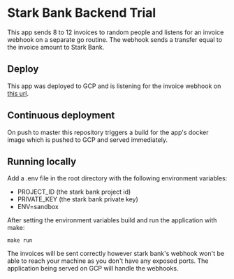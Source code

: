 # Stark Bank Backend Trial
This app sends 8 to 12 invoices to random people and listens for an invoice webhook on a separate go routine.
The webhook sends a transfer equal to the invoice amount to Stark Bank.

## Deploy
This app was deployed to GCP and is listening for the invoice webhook on [this url](https://stark-bank-test-3fzbrnzjyq-rj.a.run.app/invoicehook).

## Continuous deployment
On push to master this repository triggers a build for the app's docker image which is pushed to GCP and served immediately.

## Running locally
Add a .env file in the root directory with the following environment variables:
- PROJECT_ID (the stark bank project id)
- PRIVATE_KEY (the stark bank private key)
- ENV=sandbox

After setting the environment variables build and run the application with make:
```
make run
```
The invoices will be sent correctly however stark bank's webhook won't be able to reach your machine as you don't have any exposed ports.
The application being served on GCP will handle the webhooks.